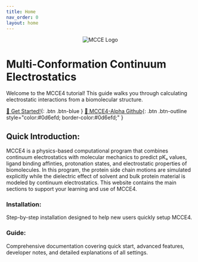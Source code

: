 ```yaml
---
title: Home
nav_order: 0
layout: home
---
```


<p align="center">
  <img src="{{ '/docs/images/mcce_logo1.png' | relative_url }}" alt="MCCE Logo" style="max-width: 100%; height: auto;">
</p>

# Multi-Conformation Continuum Electrostatics
Welcome to the MCCE4 tutorial! This guide walks you through calculating electrostatic interactions from a biomolecular structure.

[🚀 Get Started!](https://gunnerlab.github.io/mcce4_tutorial/docs/installation/){: .btn .btn-blue }
[🐙 MCCE4-Alpha Github](https://github.com/GunnerLab/MCCE4-Alpha){: .btn .btn-outline style="color:#0d6efd; border-color:#0d6efd;" }

## Quick Introduction:
MCCE4 is a physics-based computational program that combines continuum electrostatics with molecular mechanics to predict pKₐ values, ligand binding affinties, protonation states, and electrostatic properties of biomolecules. In this program, the protein side chain motions are simulated explicitly while the dielectric effect of solvent and bulk protein material is modeled by continuum electrostatics.
This website contains the main sections to support your learning and use of MCCE4.

### Installation: 
Step-by-step installation designed to help new users quickly setup MCCE4.

### Guide: 
Comprehensive documentation covering quick start, advanced features, developer notes, and detailed explanations of all settings.


